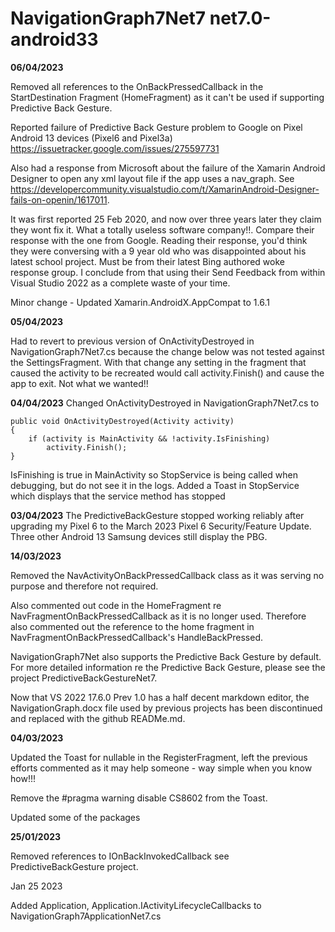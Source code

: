 # NavigationGraph7Net7 net7.0-android33
**06/04/2023**

Removed all references to the OnBackPressedCallback in the StartDestination Fragment (HomeFragment) as it can't be used if supporting Predictive Back Gesture. 

Reported failure of Predictive Back Gesture problem to Google on Pixel Android 13 devices (Pixel6 and Pixel3a) https://issuetracker.google.com/issues/275597731

Also had a response from Microsoft about the failure of the Xamarin Android Designer to open any xml layout file if the app uses a nav_graph. See https://developercommunity.visualstudio.com/t/XamarinAndroid-Designer-fails-on-openin/1617011.

It was first reported 25 Feb 2020, and now over three years later they claim they wont fix it. What a totally useless software company!!. Compare their response with the one from Google. Reading their response, you'd think they were conversing with a 9 year old who was disappointed about his latest school project. Must be from their latest Bing authored woke response group. I conclude from that using their Send Feedback from within Visual Studio 2022 as a complete waste of your time.

Minor change - Updated Xamarin.AndroidX.AppCompat to 1.6.1

**05/04/2023**

Had to revert to previous version of OnActivityDestroyed in NavigationGraph7Net7.cs because the change below was not tested against the SettingsFragment. With that change any setting in the fragment that caused the activity to be recreated would call activity.Finish() and cause the app to exit. Not what we wanted!!

**04/04/2023**
Changed OnActivityDestroyed in NavigationGraph7Net7.cs to

```
public void OnActivityDestroyed(Activity activity)
{
    if (activity is MainActivity && !activity.IsFinishing)
        activity.Finish();
}
```

IsFinishing is true in MainActivity so StopService is being called when debugging, but do not see it in the logs. Added a Toast in StopService which displays that the service method has stopped

**03/04/2023**
The PredictiveBackGesture stopped working reliably after upgrading my Pixel 6 to the March 2023 Pixel 6 Security/Feature Update. Three other Android 13 Samsung devices still display the PBG.



**14/03/2023** 

Removed the NavActivityOnBackPressedCallback class as it was serving no purpose and therefore not required.

Also commented out code in the HomeFragment re NavFragmentOnBackPressedCallback as it is no longer used. Therefore also commented out the reference to the home fragment in NavFragmentOnBackPressedCallback's HandleBackPressed.

NavigationGraph7Net also supports the Predictive Back Gesture by default. For more detailed information re the Predictive Back Gesture, please see the project PredictiveBackGestureNet7.

Now that VS 2022 17.6.0 Prev 1.0 has a half decent markdown editor, the NavigationGraph.docx file used by previous projects has been discontinued and replaced with the github READMe.md.


**04/03/2023** 

Updated the Toast for nullable in the RegisterFragment, left the previous efforts commented as it may help someone - way simple when you know how!!!

Remove the #pragma warning disable CS8602 from the Toast.

Updated some of the packages

**25/01/2023**

Removed references to IOnBackInvokedCallback see PredictiveBackGesture project.

Jan 25 2023

Added Application, Application.IActivityLifecycleCallbacks to NavigationGraph7ApplicationNet7.cs 
